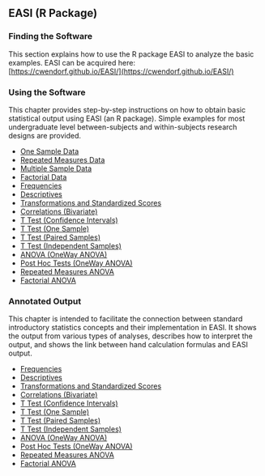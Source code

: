 ## EASI (R Package) 

### Finding the Software

This section explains how to use the R package EASI to analyze the basic examples. EASI can be acquired here:  
[https://cwendorf.github.io/EASI/](https://cwendorf.github.io/EASI/)

### Using the Software

This chapter provides step-by-step instructions on how to obtain basic statistical output using EASI (an R package). Simple examples for most undergraduate level between-subjects and within-subjects research designs are provided.

- [One Sample Data](./using-software/onesampledata.md)  
- [Repeated Measures Data](./using-software/repeateddata.md)
- [Multiple Sample Data](./using-software/multiplesampledata.md)
- [Factorial Data](./using-software/factorialdata.md)
- [Frequencies](./using-software/frequencies.md)
- [Descriptives](./using-software/descriptives.md)
- [Transformations and Standardized Scores](./using-software/standardized.md)
- [Correlations (Bivariate)](./using-software/correlations.md)
- [T Test (Confidence Intervals)](./using-software/intervals.md)
- [T Test (One Sample)](./using-software/onesample.md)
- [T Test (Paired Samples)](./using-software/paired.md)
- [T Test (Independent Samples)](./using-software/independent.md)
- [ANOVA (OneWay ANOVA)](./using-software/oneway.md)
- [Post Hoc Tests (OneWay ANOVA)](./using-software/posthocs.md)
- [Repeated Measures ANOVA](./using-software/repeated.md)
- [Factorial ANOVA](./using-software/factorial.md)

### Annotated Output

This chapter is intended to facilitate the connection between standard introductory statistics concepts and their implementation in EASI. It shows the output from various types of analyses, describes how to interpret the output, and shows the link between hand calculation formulas and EASI output. 

- [Frequencies](./annotated-output/frequencies.md)
- [Descriptives](./annotated-output/descriptives.md)
- [Transformations and Standardized Scores](./annotated-output/standardized.md)
- [Correlations (Bivariate)](./annotated-output/correlations.md)
- [T Test (Confidence Intervals)](./annotated-output/intervals.md)
- [T Test (One Sample)](./annotated-output/onesample.md)
- [T Test (Paired Samples)](./annotated-output/paired.md)
- [T Test (Independent Samples)](./annotated-output/independent.md)
- [ANOVA (OneWay ANOVA)](./annotated-output/oneway.md)
- [Post Hoc Tests (OneWay ANOVA)](./annotated-output/posthocs.md)
- [Repeated Measures ANOVA](./annotated-output/repeated.md)
- [Factorial ANOVA](./annotated-output/factorial.md)
